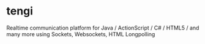 tengi
=====

Realtime communication platform for Java / ActionScript / C# / HTML5 / and many more using Sockets, Websockets, HTML Longpolling